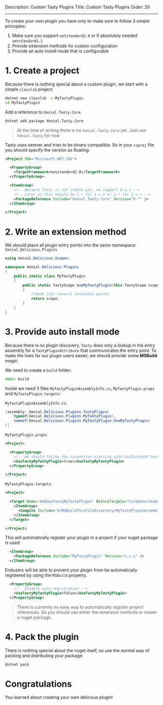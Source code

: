 Description: Custom Tasty Plugins
Title: Custom Tasty Plugins
Order: 20

---

To create your own plugin you have only to make sure to follow 3 simple principles:

1. Make sure you support `netstandard2.0` or if absolutely needed `netstandard2.1`
1. Provide extension methods for custom configuration
1. Provide an auto install mode that is configurable

# 1. Create a project

Because there is nothing special about a custom plugin, we start with a simple `classlib` project:

```cmd
dotnet new classlib -o MyTastyPlugin
cd MyTastyPlugin
```

Add a reference to `Xenial.Tasty.Core`.

```cmd
dotnet add package Xenial.Tasty.Core
```

> At the time of writing there is no `Xenial.Tasty.Core` yet. Just use `Xenial.Tasty` for now

Tasty uses semver and tries to be binary compatible. So in your `csproj` file you should specify the version as floating:

```xml
<Project Sdk="Microsoft.NET.Sdk">

  <PropertyGroup>
    <TargetFramework>netstandard2.0</TargetFramework>
  </PropertyGroup>

  <ItemGroup>
    <!-- Because Tasty is not stable yet, we support 0.x.x -->
    <!-- Later on this should be 1.* for 1.x.x or 2.* for 2.x.x -->
    <PackageReference Include="Xenial.Tasty.Core" Version="0.*" />
  </ItemGroup>

</Project>

```

# 2. Write an extension method

We should place all plugin entry points into the same namespace: `Xenial.Delicious.Plugins`

```cs
using Xenial.Delicious.Scopes;

namespace Xenial.Delicious.Plugins
{
    public static class MyTastyPlugin
    {
        public static TastyScope UseMyTastyPlugin(this TastyScope scope)
        {
            //Hook into several extension points
            return scope;
        }
    }
}
```

# 3. Provide auto install mode

Because there is no plugin discovery, `Tasty` does only a lookup in the entry assembly for a `TastyPluginAttribute` that communicates the entry point.
To make the lives for our plugin users easier, we should provide some **MSBuild** _magic_.

We need to create a `build` folder:

```cmd
mkdir build
```

Inside we need 3 files `MyTastyPluginAssemblyInfo.cs`, `MyTastyPlugin.props` and `MyTastyPlugin.targets`:

`MyTastyPluginAssemblyInfo.cs`:

```cs
[assembly: Xenial.Delicious.Plugins.TastyPlugin(
    typeof(Xenial.Delicious.Plugins.MyTastyPlugin),
    nameof(Xenial.Delicious.Plugins.MyTastyPlugin.UseMyTastyPlugin)
)]
```

`MyTastyPlugin.props`:

```xml
<Project>

  <PropertyGroup>
    <!-- We should follow the convention starting with UseTastyXXX here -->
    <UseTastyMyTastyPlugin>true</UseTastyMyTastyPlugin>
  </PropertyGroup>

</Project>
```

`MyTastyPlugin.targets`:

```xml
<Project>

  <Target Name="AddUseTastyMyTastyPlugin" BeforeTargets="CoreGenerateAssemblyInfo" Condition="$(UseTastyMyTastyPlugin)">
    <ItemGroup>
      <Compile Include="$(MSBuildThisFileDirectory)MyTastyPluginAssemblyInfo.cs" Visible="false" />
    </ItemGroup>
  </Target>

</Project>
```

This will automatically register your plugin in a project if your nuget package is used:

```xml
  <ItemGroup>
    <PackageReference Include="MyTastyPlugin" Version="x.x.x" />
  </ItemGroup>
```

Endusers will be able to prevent your plugin from be automatically registered by using the `MSBuild` property.

```xml
  <PropertyGroup>
    <!-- Disable auto registration -->
    <UseTastyMyTastyPlugin>false</UseTastyMyTastyPlugin>
  </PropertyGroup>
```

> There is currently no easy way to automatically register project references. So you should use either the extension methods or create a nuget package.

# 4. Pack the plugin

There is nothing special about the nuget itself, so use the normal way of packing and distributing your package:

```cmd
dotnet pack
```

# Congratulations

You learned about creating your own delicious plugin!
